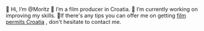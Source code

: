 👋 Hi, I’m @Moritz
👀 I’m a film producer in Croatia.
🌱 I’m currently working on improving my skills. 
💞️If there's any tips you can offer me on getting <a href="https://fixercroatia.com/">film permits Croatia</a> , don't hesitate to contact me. 
